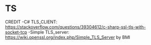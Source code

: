 # TS
CREDIT 
-C# TLS_CLIENT: https://stackoverflow.com/questions/39304612/c-sharp-ssl-tls-with-socket-tcp
-Simple TLS_server: https://wiki.openssl.org/index.php/Simple_TLS_Server
by BMI
